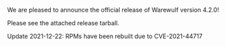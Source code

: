 We are pleased to announce the official release of Warewulf version 4.2.0!

Please see the attached release tarball.

Update 2021-12-22: RPMs have been rebuilt due to CVE-2021-44717
